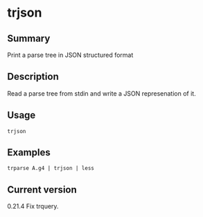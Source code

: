 # trjson

## Summary

Print a parse tree in JSON structured format

## Description

Read a parse tree from stdin and write a JSON represenation of it.

## Usage

    trjson

## Examples

    trparse A.g4 | trjson | less

## Current version

0.21.4 Fix trquery.
